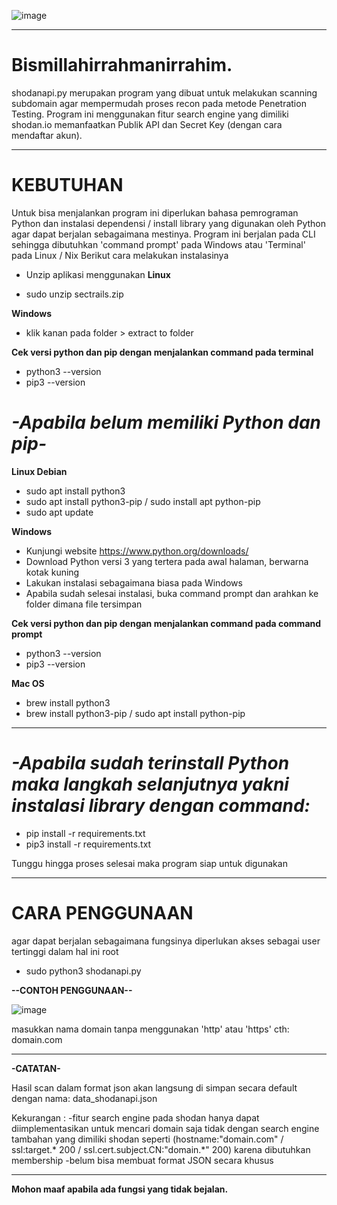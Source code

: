 ![image](https://user-images.githubusercontent.com/95019755/149070447-092f7066-bd2a-40e7-a29f-327ef2f9f375.png)

----------------------------------------------------------------------------------------

# Bismillahirrahmanirrahim.

shodanapi.py merupakan program yang dibuat untuk melakukan scanning subdomain agar mempermudah 
proses recon pada metode Penetration Testing. Program ini menggunakan fitur search engine yang 
dimiliki shodan.io memanfaatkan Publik API dan Secret Key (dengan cara mendaftar akun).

----------------------------------------------------------------------------------------

# KEBUTUHAN

Untuk bisa menjalankan program ini diperlukan bahasa pemrograman Python dan instalasi dependensi / 
install library yang digunakan oleh Python agar dapat berjalan sebagaimana mestinya. Program ini 
berjalan pada CLI sehingga dibutuhkan 'command prompt' pada Windows atau 'Terminal' pada Linux / Nix 
Berikut cara melakukan instalasinya

- Unzip aplikasi menggunakan
 **Linux**

- sudo unzip sectrails.zip

**Windows**

- klik kanan pada folder > extract to folder

**Cek versi python dan pip dengan menjalankan command pada terminal**

- python3 --version
- pip3 --version

# _-Apabila belum memiliki Python dan pip-_
**Linux Debian**

- sudo apt install python3
- sudo apt install python3-pip / sudo install apt python-pip
- sudo apt update

**Windows**

- Kunjungi website https://www.python.org/downloads/
- Download Python versi 3 yang tertera pada awal halaman, berwarna kotak kuning
- Lakukan instalasi sebagaimana biasa pada Windows
- Apabila sudah selesai instalasi, buka command prompt dan arahkan ke folder dimana file tersimpan

**Cek versi python dan pip dengan menjalankan command pada command prompt**

- python3 --version
- pip3 --version

**Mac OS**

- brew install python3
- brew install python3-pip / sudo apt install  python-pip

----------------------------------------------------------------------------------------

# _-Apabila sudah terinstall Python maka langkah selanjutnya yakni instalasi library dengan command:_

- pip install -r requirements.txt
- pip3 install -r requirements.txt

Tunggu hingga proses selesai maka program siap untuk digunakan

----------------------------------------------------------------------------------------

# CARA PENGGUNAAN

agar dapat berjalan sebagaimana fungsinya diperlukan akses sebagai user tertinggi dalam hal ini 
root

- sudo python3 shodanapi.py

**--CONTOH PENGGUNAAN--**

![image](https://user-images.githubusercontent.com/95019755/149068147-e79cee7a-f738-4bf4-aa06-038cf7634c48.png)

masukkan nama domain tanpa menggunakan 'http' atau 'https' cth: domain.com

----------------------------------------------------------------------------------------

**-CATATAN-**

Hasil scan dalam format json akan langsung di simpan secara default dengan nama:
data_shodanapi.json

Kekurangan : 
-fitur search engine pada shodan hanya dapat diimplementasikan untuk mencari domain saja tidak 
dengan search engine tambahan yang dimiliki shodan seperti (hostname:"domain.com" / ssl:target.* 200 
/ ssl.cert.subject.CN:"domain.*" 200) karena dibutuhkan membership
-belum bisa membuat format JSON secara khusus

----------------------------------------------------------------------------------------

**Mohon maaf apabila ada fungsi yang tidak bejalan.**
